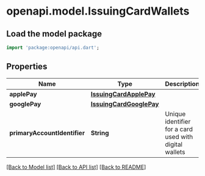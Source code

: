 # openapi.model.IssuingCardWallets

## Load the model package
```dart
import 'package:openapi/api.dart';
```

## Properties
Name | Type | Description | Notes
------------ | ------------- | ------------- | -------------
**applePay** | [**IssuingCardApplePay**](IssuingCardApplePay.md) |  | 
**googlePay** | [**IssuingCardGooglePay**](IssuingCardGooglePay.md) |  | 
**primaryAccountIdentifier** | **String** | Unique identifier for a card used with digital wallets | [optional] 

[[Back to Model list]](../README.md#documentation-for-models) [[Back to API list]](../README.md#documentation-for-api-endpoints) [[Back to README]](../README.md)


